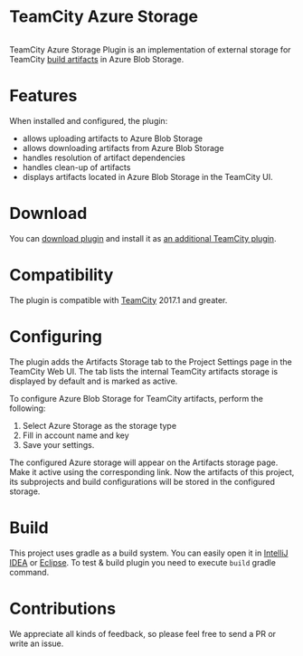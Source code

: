 # TeamCity Azure Storage

<a href="https://teamcity.jetbrains.com/viewType.html?buildTypeId=TeamCityAzureStorageBuild&guest=1"><img src="https://teamcity.jetbrains.com/app/rest/builds/buildType:(id:TeamCityAzureStorageBuild)/statusIcon.svg" alt=""/></a>

TeamCity Azure Storage Plugin is an implementation of external storage for TeamCity [build artifacts](https://confluence.jetbrains.com/display/TCDL/Build+Artifact) in Azure Blob Storage.
 
# Features

When installed and configured, the plugin:
* allows uploading artifacts to Azure Blob Storage
* allows downloading artifacts from Azure Blob Storage
* handles resolution of artifact dependencies
* handles clean-up of artifacts 
* displays artifacts located in Azure Blob Storage in the TeamCity UI.
 
# Download

You can [download plugin](https://plugins.jetbrains.com/teamcity) and install it as [an additional TeamCity plugin](https://confluence.jetbrains.com/display/TCDL/Installing+Additional+Plugins).

# Compatibility

The plugin is compatible with [TeamCity](https://www.jetbrains.com/teamcity/download/) 2017.1 and greater.

# Configuring 

The plugin adds the Artifacts Storage tab to the Project Settings page in the TeamCity Web UI. 
The tab lists the internal TeamCity artifacts storage is displayed by default and is marked as active.

To configure Azure Blob Storage for TeamCity artifacts, perform the following:
1. Select Azure Storage as the storage type
2. Fill in account name and key
3. Save your settings.

The configured Azure storage will appear on the Artifacts storage page. Make it active using the corresponding link.
Now the artifacts of this project, its subprojects and build configurations will be stored in the configured storage.

# Build

This project uses gradle as a build system. You can easily open it in [IntelliJ IDEA](https://www.jetbrains.com/idea/help/importing-project-from-gradle-model.html) or [Eclipse](http://gradle.org/eclipse/).
To test & build plugin you need to execute `build` gradle command.

# Contributions

We appreciate all kinds of feedback, so please feel free to send a PR or write an issue.
